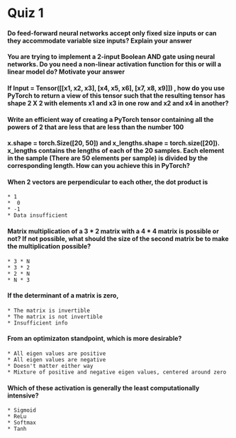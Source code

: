 # Quiz 1


#### Do feed-forward neural networks accept only fixed size inputs or can they accommodate variable size inputs? Explain your answer

#### You are trying to implement a 2-input Boolean AND gate using neural networks. Do you need a non-linear activation function for this or will a linear model do? Motivate your answer

#### If Input = Tensor([[x1, x2, x3], [x4, x5, x6], [x7, x8, x9]]) , how do you use PyTorch to return a view of this tensor such that the resulting tensor has shape 2 X 2 with elements x1 and x3 in one row and x2 and x4 in another?

#### Write an efficient way of creating a PyTorch tensor containing all the powers of 2 that are less that are less than the number 100

#### x.shape = torch.Size([20, 50]) and x_lengths.shape = torch.size([20]). x_lengths contains the lengths of each of the 20 samples. Each element in the sample (There are 50 elements per sample) is divided by the corresponding length. How can you achieve this in PyTorch?

#### When 2 vectors are perpendicular to each other, the dot product is
    * 1
    *  0
    * -1
    * Data insufficient

#### Matrix multiplication of a 3 * 2 matrix with a 4 * 4 matrix is possible or not? If not possible, what should the size of the second matrix be to make the multiplication possible?
    * 3 * N
    * 3 * 2
    * 2 * N
    * N * 3

#### If the determinant of a matrix is zero,
    * The matrix is invertible
    * The matrix is not invertible
    * Insufficient info

#### From an optimizaton standpoint, which is more desirable?
    * All eigen values are positive
    * All eigen values are negative
    * Doesn't matter either way
    * Mixture of positive and negative eigen values, centered around zero

#### Which of these activation is generally the least computationally intensive?
    * Sigmoid 
    * ReLu
    * Softmax
    * Tanh